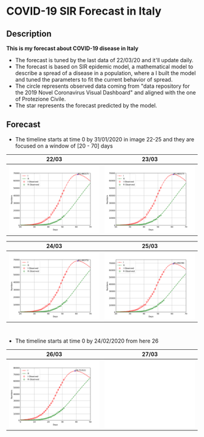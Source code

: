 # COVID-19 SIR Forecast in Italy

## Description

**This is my forecast about COVID-19 disease in Italy**
- The forecast is tuned by the last data of 22/03/20 and it'll update daily.
- The forecast is based on SIR epidemic model, a mathematical model to describe a spread of a disease in a population, where a I built the model and tuned the parameters to fit the current behavior of spread.
- The circle represents observed data coming from "data repository for the 2019 Novel Coronavirus Visual Dashboard" and aligned with the one of Protezione Civile.
- The star represents the forecast predicted by the model.

## Forecast
- The timeline starts at time 0 by 31/01/2020 in image 22-25 and they are focused on a window of [20 - 70] days

22/03|23/03
------------ | -------------
![forecast](/forecast/COVID_forecast_22_03.png) |![forecast](/forecast/COVID_forecast_23_03.png)

24/03|25/03
------------ | -------------
![forecast](/forecast/COVID_forecast_24_03.png)| ![forecast](/forecast/COVID_forecast_25_03.png)| 
#
- The timeline starts at time 0 by 24/02/2020 from here 26

26/03|27/03
------------ | -------------
![forecast](/forecast/COVID_forecast_26_03.png)| ![forecast](/forecast/white_frame.png)| 

